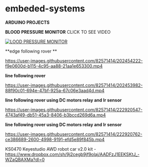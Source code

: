 # embeded-systems
**ARDUINO PROJECTS**

**BLOOD PRESSURE MONITOR**
CLICK TO SEE VIDEO

[![LOOD PRESSURE MONITOR](https://img.youtube.com/vi/ghklScLfzjY/0.jpg)](https://www.youtube.com/watch?v=ghklScLfzjY)


**edge following rover **





https://user-images.githubusercontent.com/82571414/202454222-f9e0600d-b115-4c95-aa88-21aa1e653300.mp4



**line following rover**

https://user-images.githubusercontent.com/82571414/202453982-88f90c01-694e-47bf-925a-67c06e3aad4d.mp4

**line following rover using DC motors relay and Ir sensor**


https://user-images.githubusercontent.com/82571414/222920547-4743af49-db51-45a3-8406-b3bccd269d6a.mp4




**line following rover using DC motors relay and Ir sensor**





https://user-images.githubusercontent.com/82571414/222920762-ce386689-2600-4998-9191-efd5e89f845b.mp4






KS0470 Keyestudio AWD robot car v2.0 kit  - https://www.dropbox.com/sh/9j2cegb9jf9olaj/AADFzJ1EEKSKtJ_-WZaQBAXMa?dl=0 

